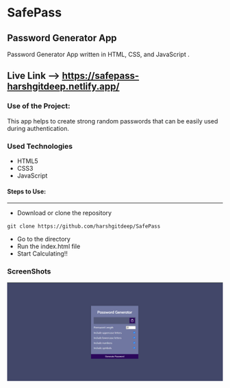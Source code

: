 <h1>SafePass</h1>
<h2>Password Generator App</h2>

<p>Password Generator App written in HTML, CSS, and JavaScript .</p>

## Live Link --> https://safepass-harshgitdeep.netlify.app/

### Use of the Project:

<p>This app helps to create strong random passwords that can be easily used during authentication.</p>

<h3>Used Technologies</h3>
<ul>
  <li>HTML5</li>
  <li>CSS3</li>
  <li>JavaScript</li>
</ul>

#### Steps to Use:

---

- Download or clone the repository

```
git clone https://github.com/harshgitdeep/SafePass
```

- Go to the directory
- Run the index.html file
- Start Calculating!!

<h3> ScreenShots </h3> 

<img width="750" alt="Password Generator" src="Screenshot.png">

<br>


